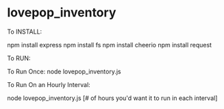 # lovepop_inventory


To INSTALL:

npm install express
npm install fs
npm install cheerio
npm install request

To RUN:


To Run Once:
node lovepop_inventory.js 

To Run On an Hourly Interval:

node lovepop_inventory.js [# of hours you'd want it to run in each interval]

